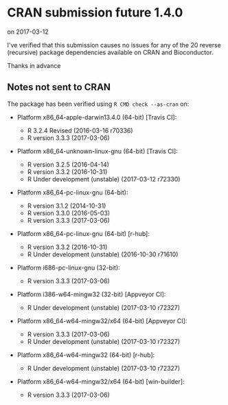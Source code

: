 # CRAN submission future 1.4.0

on 2017-03-12

I've verified that this submission causes no issues for
any of the 20 reverse (recursive) package dependencies
available on CRAN and Bioconductor.

Thanks in advance


## Notes not sent to CRAN

The package has been verified using `R CMD check --as-cran` on:

* Platform x86_64-apple-darwin13.4.0 (64-bit) [Travis CI]:
  - R 3.2.4 Revised (2016-03-16 r70336)
  - R version 3.3.3 (2017-03-06)
  
* Platform x86_64-unknown-linux-gnu (64-bit) [Travis CI]:
  - R version 3.2.5 (2016-04-14)
  - R version 3.3.2 (2016-10-31)
  - R Under development (unstable) (2017-03-12 r72330)

* Platform x86_64-pc-linux-gnu (64-bit):
  - R version 3.1.2 (2014-10-31)
  - R version 3.3.0 (2016-05-03)
  - R version 3.3.3 (2017-03-06)

* Platform x86_64-pc-linux-gnu (64-bit) [r-hub]:
  - R version 3.3.2 (2016-10-31)
  - R Under development (unstable) (2016-10-30 r71610)

* Platform i686-pc-linux-gnu (32-bit):
  - R version 3.3.3 (2017-03-06)

* Platform i386-w64-mingw32 (32-bit) [Appveyor CI]:
  - R Under development (unstable) (2017-03-10 r72327)

* Platform x86_64-w64-mingw32/x64 (64-bit) [Appveyor CI]:
  - R version 3.3.3 (2017-03-06)
  - R Under development (unstable) (2017-03-10 r72327)

* Platform x86_64-w64-mingw32 (64-bit) [r-hub]:
  - R Under development (unstable) (2017-03-10 r72327)

* Platform x86_64-w64-mingw32/x64 (64-bit) [win-builder]:
  - R version 3.3.3 (2017-03-06)

